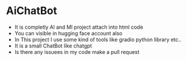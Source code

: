 # AiChatBot
- It is completly AI and Ml project attach into html code
- You can visible in hugging face account also
- In This project I use some kind of tools like gradio python library etc..
- It is a small ChatBot like chatgpt
- Is there any issuees in my code make a pull request
